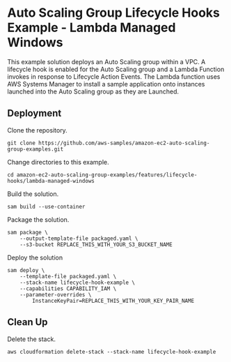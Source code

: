 # Auto Scaling Group Lifecycle Hooks Example - Lambda Managed Windows

This example solution deploys an Auto Scaling group within a VPC. A lifecycle hook is enabled for the Auto Scaling group and a Lambda Function invokes in response to Lifecycle Action Events. The Lambda function uses AWS Systems Manager to install a sample application onto instances launched into the Auto Scaling group as they are Launched.

## Deployment

Clone the repository.

```
git clone https://github.com/aws-samples/amazon-ec2-auto-scaling-group-examples.git
```

Change directories to this example.

```
cd amazon-ec2-auto-scaling-group-examples/features/lifecycle-hooks/lambda-managed-windows
```

Build the solution.

```
sam build --use-container
```

Package the solution.

```
sam package \
    --output-template-file packaged.yaml \
    --s3-bucket REPLACE_THIS_WITH_YOUR_S3_BUCKET_NAME
```

Deploy the solution
```
sam deploy \
    --template-file packaged.yaml \
    --stack-name lifecycle-hook-example \
    --capabilities CAPABILITY_IAM \
    --parameter-overrides \
        InstanceKeyPair=REPLACE_THIS_WITH_YOUR_KEY_PAIR_NAME  
```

## Clean Up

Delete the stack.

```
aws cloudformation delete-stack --stack-name lifecycle-hook-example
```
